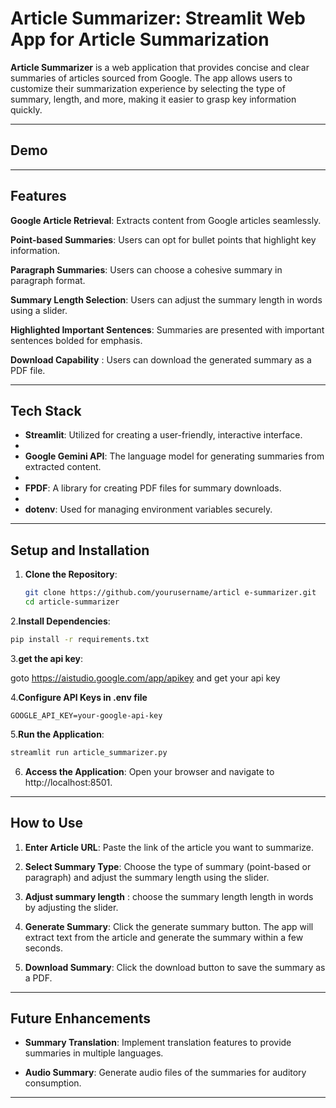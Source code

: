 # **Article Summarizer: Streamlit Web App for Article Summarization**

**Article Summarizer** is a web application that provides concise and clear summaries of articles sourced from Google. The app allows users to customize their summarization experience by selecting the type of summary, length, and more, making it easier to grasp key information quickly.

---
## **Demo**


-------------------------

## **Features**

**Google Article Retrieval**: Extracts content from Google articles seamlessly.

**Point-based Summaries**: Users can opt for bullet points that highlight key information.

**Paragraph Summaries**: Users can choose a cohesive summary in paragraph format.

**Summary Length Selection**: Users can adjust the summary length in words using a slider.

**Highlighted Important Sentences**: Summaries are presented with important sentences bolded for emphasis.

**Download Capability** : Users can download the generated summary as a PDF file.


---

## **Tech Stack**

- **Streamlit**: Utilized for creating a user-friendly, interactive interface.
- 
- **Google Gemini API**: The language model for generating summaries from extracted content.
- 
- **FPDF**: A library for creating PDF files for summary downloads.
- 
- **dotenv**: Used for managing environment variables securely.

---

## **Setup and Installation**

1. **Clone the Repository**:
   ```bash
   git clone https://github.com/yourusername/articl e-summarizer.git
   cd article-summarizer
   ```

2.**Install Dependencies**:
``` bash
pip install -r requirements.txt
```

3.**get the api key**:

  goto https://aistudio.google.com/app/apikey and get your api key
  

4.**Configure API Keys in .env file**
```
GOOGLE_API_KEY=your-google-api-key
```

5.**Run the Application**:
``` bash
streamlit run article_summarizer.py
```

6. **Access the Application**: Open your browser and navigate to http://localhost:8501.


-------------------

## **How to Use**

1. **Enter Article URL**: Paste the link of the article you want to summarize.

2. **Select Summary Type**: Choose the type of summary (point-based or paragraph) and adjust the summary length using the slider.

3. **Adjust summary length** : choose the summary length length in words by adjusting the slider.

4. **Generate Summary**: Click the generate summary button. The app will extract text from the article and generate the summary within a few seconds.

5. **Download Summary**: Click the download button to save the summary as a PDF.

---

## **Future Enhancements**

- **Summary Translation**: Implement translation features to provide summaries in multiple languages.
 
- **Audio Summary**: Generate audio files of the summaries for auditory consumption.

 ------------------
